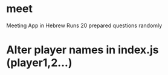 # meet
Meeting App in Hebrew
Runs 20 prepared questions randomly

# Alter player names in index.js (player1,2...)
